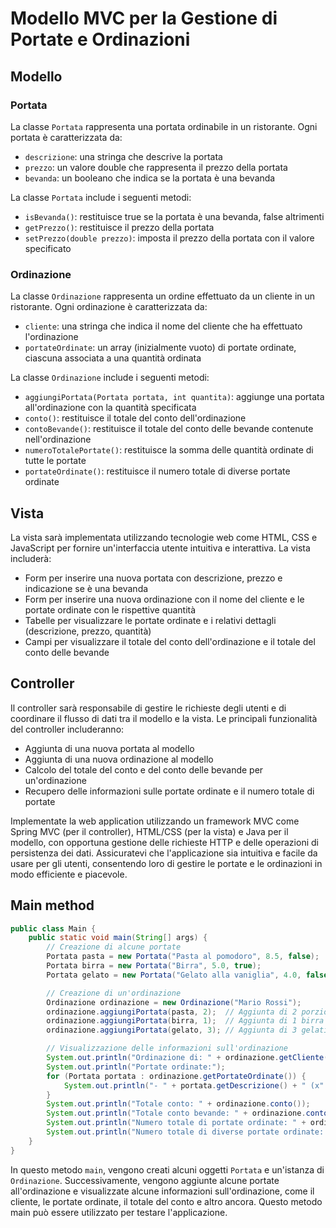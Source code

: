 # Modello MVC per la Gestione di Portate e Ordinazioni

## Modello

### Portata

La classe `Portata` rappresenta una portata ordinabile in un ristorante. Ogni portata è caratterizzata da:

- `descrizione`: una stringa che descrive la portata
- `prezzo`: un valore double che rappresenta il prezzo della portata
- `bevanda`: un booleano che indica se la portata è una bevanda

La classe `Portata` include i seguenti metodi:

- `isBevanda()`: restituisce true se la portata è una bevanda, false altrimenti
- `getPrezzo()`: restituisce il prezzo della portata
- `setPrezzo(double prezzo)`: imposta il prezzo della portata con il valore specificato

### Ordinazione

La classe `Ordinazione` rappresenta un ordine effettuato da un cliente in un ristorante. Ogni ordinazione è caratterizzata da:

- `cliente`: una stringa che indica il nome del cliente che ha effettuato l'ordinazione
- `portateOrdinate`: un array (inizialmente vuoto) di portate ordinate, ciascuna associata a una quantità ordinata

La classe `Ordinazione` include i seguenti metodi:

- `aggiungiPortata(Portata portata, int quantita)`: aggiunge una portata all'ordinazione con la quantità specificata
- `conto()`: restituisce il totale del conto dell'ordinazione
- `contoBevande()`: restituisce il totale del conto delle bevande contenute nell'ordinazione
- `numeroTotalePortate()`: restituisce la somma delle quantità ordinate di tutte le portate
- `portateOrdinate()`: restituisce il numero totale di diverse portate ordinate

## Vista

La vista sarà implementata utilizzando tecnologie web come HTML, CSS e JavaScript per fornire un'interfaccia utente intuitiva e interattiva. La vista includerà:

- Form per inserire una nuova portata con descrizione, prezzo e indicazione se è una bevanda
- Form per inserire una nuova ordinazione con il nome del cliente e le portate ordinate con le rispettive quantità
- Tabelle per visualizzare le portate ordinate e i relativi dettagli (descrizione, prezzo, quantità)
- Campi per visualizzare il totale del conto dell'ordinazione e il totale del conto delle bevande

## Controller

Il controller sarà responsabile di gestire le richieste degli utenti e di coordinare il flusso di dati tra il modello e la vista. Le principali funzionalità del controller includeranno:

- Aggiunta di una nuova portata al modello
- Aggiunta di una nuova ordinazione al modello
- Calcolo del totale del conto e del conto delle bevande per un'ordinazione
- Recupero delle informazioni sulle portate ordinate e il numero totale di portate

Implementate la web application utilizzando un framework MVC come Spring MVC (per il controller), HTML/CSS (per la vista) e Java per il modello, con opportuna gestione delle richieste HTTP e delle operazioni di persistenza dei dati. Assicuratevi che l'applicazione sia intuitiva e facile da usare per gli utenti, consentendo loro di gestire le portate e le ordinazioni in modo efficiente e piacevole.

## Main method

```java
public class Main {
    public static void main(String[] args) {
        // Creazione di alcune portate
        Portata pasta = new Portata("Pasta al pomodoro", 8.5, false);
        Portata birra = new Portata("Birra", 5.0, true);
        Portata gelato = new Portata("Gelato alla vaniglia", 4.0, false);

        // Creazione di un'ordinazione
        Ordinazione ordinazione = new Ordinazione("Mario Rossi");
        ordinazione.aggiungiPortata(pasta, 2);  // Aggiunta di 2 porzioni di pasta
        ordinazione.aggiungiPortata(birra, 1);  // Aggiunta di 1 birra
        ordinazione.aggiungiPortata(gelato, 3); // Aggiunta di 3 gelati

        // Visualizzazione delle informazioni sull'ordinazione
        System.out.println("Ordinazione di: " + ordinazione.getCliente());
        System.out.println("Portate ordinate:");
        for (Portata portata : ordinazione.getPortateOrdinate()) {
            System.out.println("- " + portata.getDescrizione() + " (x" + ordinazione.getQuantitaPortata(portata) + ")");
        }
        System.out.println("Totale conto: " + ordinazione.conto());
        System.out.println("Totale conto bevande: " + ordinazione.contoBevande());
        System.out.println("Numero totale di portate ordinate: " + ordinazione.numeroTotalePortate());
        System.out.println("Numero totale di diverse portate ordinate: " + ordinazione.portateOrdinate());
    }
}
```

In questo metodo `main`, vengono creati alcuni oggetti `Portata` e un'istanza di `Ordinazione`. Successivamente, vengono aggiunte alcune portate all'ordinazione e visualizzate alcune informazioni sull'ordinazione, come il cliente, le portate ordinate, il totale del conto e altro ancora. Questo metodo main può essere utilizzato per testare l'applicazione.
